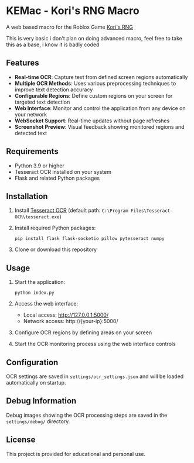 # KEMac - Kori's RNG Macro

A web based macro for the Roblox Game [Kori's RNG](https://www.roblox.com/games/75221514607466)

This is very basic i don't plan on doing advanced macro, feel free to take this as a base, i know it is badly coded

## Features

- **Real-time OCR**: Capture text from defined screen regions automatically
- **Multiple OCR Methods**: Uses various preprocessing techniques to improve text detection accuracy
- **Configurable Regions**: Define custom regions on your screen for targeted text detection
- **Web Interface**: Monitor and control the application from any device on your network
- **WebSocket Support**: Real-time updates without page refreshes
- **Screenshot Preview**: Visual feedback showing monitored regions and detected text

## Requirements

- Python 3.9 or higher
- Tesseract OCR installed on your system
- Flask and related Python packages

## Installation

1. Install [Tesseract OCR](https://github.com/tesseract-ocr/tesseract) (default path: `C:\Program Files\Tesseract-OCR\tesseract.exe`)

2. Install required Python packages:
   ```
   pip install flask flask-socketio pillow pytesseract numpy
   ```

3. Clone or download this repository

## Usage

1. Start the application:
   ```
   python index.py
   ```

2. Access the web interface:
   - Local access: http://127.0.0.1:5000/
   - Network access: http://{your-ip}:5000/

3. Configure OCR regions by defining areas on your screen

4. Start the OCR monitoring process using the web interface controls

## Configuration

OCR settings are saved in `settings/ocr_settings.json` and will be loaded automatically on startup.

## Debug Information

Debug images showing the OCR processing steps are saved in the `settings/debug/` directory.

## License

This project is provided for educational and personal use.